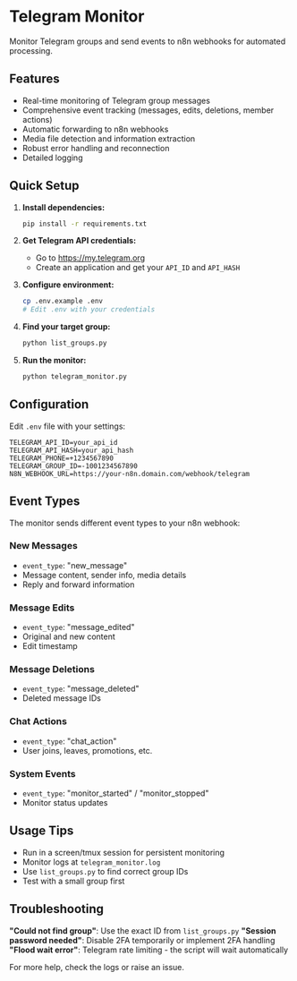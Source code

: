 # Telegram Monitor

Monitor Telegram groups and send events to n8n webhooks for automated processing.

## Features

- Real-time monitoring of Telegram group messages
- Comprehensive event tracking (messages, edits, deletions, member actions)
- Automatic forwarding to n8n webhooks
- Media file detection and information extraction
- Robust error handling and reconnection
- Detailed logging

## Quick Setup

1. **Install dependencies:**

   ```bash
   pip install -r requirements.txt
   ```

2. **Get Telegram API credentials:**

   - Go to https://my.telegram.org
   - Create an application and get your `API_ID` and `API_HASH`

3. **Configure environment:**

   ```bash
   cp .env.example .env
   # Edit .env with your credentials
   ```

4. **Find your target group:**

   ```bash
   python list_groups.py
   ```

5. **Run the monitor:**
   ```bash
   python telegram_monitor.py
   ```

## Configuration

Edit `.env` file with your settings:

```env
TELEGRAM_API_ID=your_api_id
TELEGRAM_API_HASH=your_api_hash
TELEGRAM_PHONE=+1234567890
TELEGRAM_GROUP_ID=-1001234567890
N8N_WEBHOOK_URL=https://your-n8n.domain.com/webhook/telegram
```

## Event Types

The monitor sends different event types to your n8n webhook:

### New Messages

- `event_type`: "new_message"
- Message content, sender info, media details
- Reply and forward information

### Message Edits

- `event_type`: "message_edited"
- Original and new content
- Edit timestamp

### Message Deletions

- `event_type`: "message_deleted"
- Deleted message IDs

### Chat Actions

- `event_type`: "chat_action"
- User joins, leaves, promotions, etc.

### System Events

- `event_type`: "monitor_started" / "monitor_stopped"
- Monitor status updates

## Usage Tips

- Run in a screen/tmux session for persistent monitoring
- Monitor logs at `telegram_monitor.log`
- Use `list_groups.py` to find correct group IDs
- Test with a small group first

## Troubleshooting

**"Could not find group"**: Use the exact ID from `list_groups.py`
**"Session password needed"**: Disable 2FA temporarily or implement 2FA handling
**"Flood wait error"**: Telegram rate limiting - the script will wait automatically

For more help, check the logs or raise an issue.
